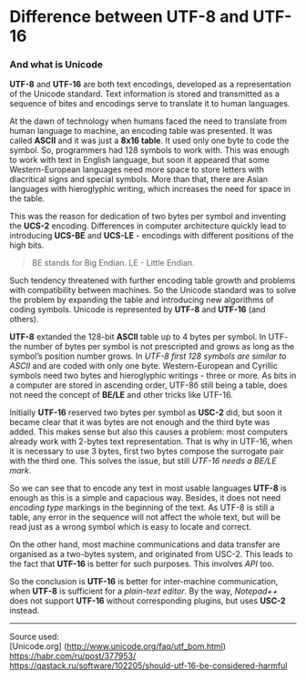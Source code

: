 # Difference between UTF-8 and UTF-16
### And what is Unicode

**UTF-8** and **UTF-16** are both text encodings, developed as a representation of the Unicode standard. 
Text information is stored and transmitted as a sequence of bites and encodings serve to translate it to human languages.

At the dawn of technology when humans faced the need to translate from human language to machine, an encoding table  was presented. It was called **ASCII** and it was just a **8x16 table**. It used only one byte to code the symbol. So, programmers had 128 symbols to work with. This was enough to work with text in English language, but soon it appeared that some Western-European languages need more space to store letters with diacritical signs and special symbols. More than that, there are Asian languages with hieroglyphic writing, which increases the need for space in the table. 

This was the reason for dedication of two bytes per symbol and inventing the **UCS-2** encoding. Differences in computer architecture quickly lead to introducing **UCS-BE** and **UCS-LE** - encodings with different positions of the high bits. 

> BE stands for Big Endian.
> LE - Little Endian.

Such tendency threatened with further encoding table growth and problems with compatibility between machines.
So the Unicode standard was to solve the problem by expanding the table and introducing new algorithms of coding symbols. Unicode is represented by **UTF-8** and **UTF-16** (and others).

**UTF-8** extanded the 128-bit **ASCII** table up to 4 bytes per symbol. In UTF- the number of bytes per symbol is not prescripted and grows as long as the symbol’s position number grows. In *UTF-8 first 128 symbols are similar to ASCII* and are coded with only one byte. Western-European and Cyrillic symbols need two  bytes and hieroglyphic writings - three or more. As bits in a computer are stored in ascending order, UTF-8б still being a table, does not need the concept of **BE/LE** and other tricks like UTF-16.

Initially **UTF-16** reserved two bytes per symbol as **USC-2** did, but soon it became clear that it was bytes are not enough and the third byte was added. This makes sense but also this causes a problem: most computers already work with 2-bytes text representation. That is why in UTF-16, when it is necessary to use 3 bytes, first two bytes compose the surrogate pair with the third one. This solves the issue, but still *UTF-16 needs a BE/LE mark*.

So we can see that to encode any text in most usable languages **UTF-8** is enough as this is a simple and capacious way. Besides, it does not need *encoding type* markings in the beginning of the text. As UTF-8 is still a table, any error in the sequence will not affect the whole text, but will be read just as a wrong symbol which is easy to locate and correct.

On the other hand, most machine communications and data transfer are organised as a two-bytes system, and originated from USC-2. This leads to the fact that **UTF-16** is better for such purposes. This involves *API* too. 

So the conclusion is **UTF-16** is better for inter-machine communication, when **UTF-8** is sufficient for a *plain-text editor*. By the way, *Notepad++* does not support **UTF-16** without corresponding plugins, but uses **USC-2** instead.

***
Source used:  
[Unicode.org] (http://www.unicode.org/faq/utf_bom.html)  
https://habr.com/ru/post/377953/  
https://qastack.ru/software/102205/should-utf-16-be-considered-harmful
